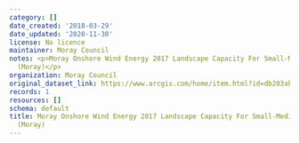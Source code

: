 ```yaml
---
category: []
date_created: '2018-03-29'
date_updated: '2020-11-30'
license: No licence
maintainer: Moray Council
notes: <p>Moray Onshore Wind Energy 2017 Landscape Capacity For Small-Medium Typologies
  (Moray)</p>
organization: Moray Council
original_dataset_link: https://www.arcgis.com/home/item.html?id=db203ab813e7447a8c00e18d5dbf54e9
records: 1
resources: []
schema: default
title: Moray Onshore Wind Energy 2017 Landscape Capacity For Small-Medium Typologies
  (Moray)
---
```

